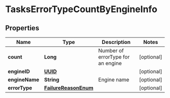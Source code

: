 

# TasksErrorTypeCountByEngineInfo

## Properties

Name | Type | Description | Notes
------------ | ------------- | ------------- | -------------
**count** | **Long** | Number of errorType for an engine |  [optional]
**engineID** | [**UUID**](UUID.md) |  |  [optional]
**engineName** | **String** | Engine name |  [optional]
**errorType** | [**FailureReasonEnum**](FailureReasonEnum.md) |  |  [optional]



